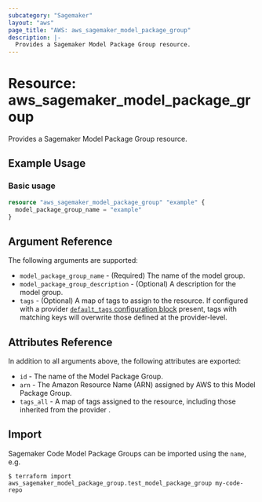 ```yaml
---
subcategory: "Sagemaker"
layout: "aws"
page_title: "AWS: aws_sagemaker_model_package_group"
description: |-
  Provides a Sagemaker Model Package Group resource.
---
```


# Resource: aws_sagemaker_model_package_group

Provides a Sagemaker Model Package Group resource.

## Example Usage

### Basic usage

```terraform
resource "aws_sagemaker_model_package_group" "example" {
  model_package_group_name = "example"
}
```

## Argument Reference

The following arguments are supported:

* `model_package_group_name` - (Required) The name of the model group.
* `model_package_group_description` - (Optional) A description for the model group.
* `tags` - (Optional) A map of tags to assign to the resource. If configured with a provider [`default_tags` configuration block](/docs/providers/aws/index.html#default_tags-configuration-block) present, tags with matching keys will overwrite those defined at the provider-level.

## Attributes Reference

In addition to all arguments above, the following attributes are exported:

* `id` - The name of the Model Package Group.
* `arn` - The Amazon Resource Name (ARN) assigned by AWS to this Model Package Group.
* `tags_all` - A map of tags assigned to the resource, including those inherited from the provider .

## Import

Sagemaker Code Model Package Groups can be imported using the `name`, e.g.

```
$ terraform import aws_sagemaker_model_package_group.test_model_package_group my-code-repo
```
